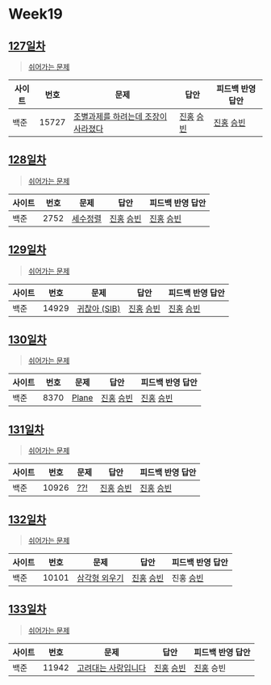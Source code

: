 # Week19

## [127일차](Day127)

> [쉬어가는 문제](https://www.acmicpc.net/group/workbook/view/9797/33198)

| 사이트 | 번호 | 문제                 | 답안                | 피드백 반영 답안    |
| ------ | ---- | -------------------- | ------------------- | ------------------- |
| 백준   | 15727    | [조별과제를 하려는데 조장이 사라졌다](https://www.acmicpc.net/problem/15727) | [진홍](Day127/bj15727_kjh.java) [승빈](Day127/bj15727_wsb.java) | [진홍](Day127/bj15727_kjh.kava) [승빈](Day127/bj15727_wsb.java) |

## [128일차](Day128)

> [쉬어가는 문제](https://www.acmicpc.net/group/workbook/view/9797/33238)

| 사이트 | 번호 | 문제                 | 답안                | 피드백 반영 답안    |
| ------ | ---- | -------------------- | ------------------- | ------------------- |
| 백준   | 2752 | [세수정렬](https://www.acmicpc.net/problem/2752) | [진홍](Day128/bj2752_kjh.java) [승빈](Day128/bj2752_wsb.java) | [진홍](Day128/bj2752_kjh.java) [승빈](Day128/bj2752_wsb.java) |

## [129일차](Day129)

> [쉬어가는 문제](https://www.acmicpc.net/group/workbook/view/9797/33262)

| 사이트 | 번호 | 문제                 | 답안                | 피드백 반영 답안    |
| ------ | ---- | -------------------- | ------------------- | ------------------- |
| 백준   | 14929    | [귀찮아 (SIB)](https://www.acmicpc.net/problem/14929) | [진홍](Day129/bj14929_kjh.java) [승빈](Day129/bj14929_wsb.java) | [진홍](Day129/bj14929_kjh_fb.java) [승빈](Day129/bj14929_wsb.java) |

## [130일차](Day130)

> [쉬어가는 문제](https://www.acmicpc.net/group/workbook/view/9797/33297)

| 사이트 | 번호 | 문제                 | 답안                | 피드백 반영 답안    |
| ------ | ---- | -------------------- | ------------------- | ------------------- |
| 백준   | 8370 | [Plane](https://www.acmicpc.net/problem/8370) | [진홍](Day130/bj8370_kjh.java) [승빈](Day130/bj8370_wsb.java) | [진홍](Day130/bj8370_kjh.java) [승빈](Day130/bj8370_wsb.java) |

## [131일차](Day131)

> [쉬어가는 문제](https://www.acmicpc.net/group/workbook/view/9797/33303)

| 사이트 | 번호 | 문제                 | 답안                | 피드백 반영 답안    |
| ------ | ---- | -------------------- | ------------------- | ------------------- |
| 백준   | 10926    | [??!](https://www.acmicpc.net/problem/10926) | [진홍](Day131/bj10926_kjh.java) [승빈](Day131/bj10926_wsb.java) | [진홍](Day131/bj10926_kjh.java) [승빈](Day131/bj10926_wsb.java) |

## [132일차](Day132)

> [쉬어가는 문제](https://www.acmicpc.net/group/workbook/view/9797/33374)

| 사이트 | 번호 | 문제                 | 답안                | 피드백 반영 답안    |
| ------ | ---- | -------------------- | ------------------- | ------------------- |
| 백준   | 10101 | [삼각형 외우기](https://www.acmicpc.net/problem/10101) | [진홍](Day132/bj10101_kjh.java)  [승빈](Day132/bj10101_wsb.java) | 진홍 [승빈](Day132/bj10101_wsb.java) |


## [133일차](Day133)

> [쉬어가는 문제](https://www.acmicpc.net/group/workbook/view/9797/33389)

| 사이트 | 번호 | 문제                 | 답안                | 피드백 반영 답안    |
| ------ | ---- | -------------------- | ------------------- | ------------------- |
| 백준   | 11942    | [고려대는 사랑입니다](https://www.acmicpc.net/problem/11942) | [진홍](Day133/bj11942_kjh.java) [승빈](Day133/bj11942_wsb.java) | [진홍](Day133/bj11942_kjh.java) 승빈 |
